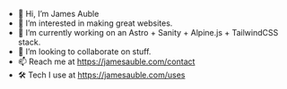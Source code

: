 - 👋 Hi, I’m James Auble
- 👀 I’m interested in making great websites.
- 🌱 I’m currently working on an Astro + Sanity + Alpine.js + TailwindCSS stack.
- 💞️ I’m looking to collaborate on stuff.
- 📫 Reach me at https://jamesauble.com/contact
- 🛠️ Tech I use at https://jamesauble.com/uses
